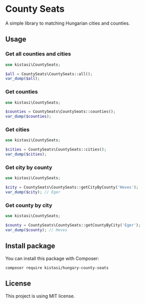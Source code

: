 # County Seats

A simple library to matching Hungarian cities and counties.

## Usage
### Get all counties and cities
```php
use kistasi\CountySeats;

$all = CountySeats\CountySeats::all();
var_dump($all);
```

### Get counties
```php
use kistasi\CountySeats;

$counties = CountySeats\CountySeats::counties();
var_dump($counties);
```

### Get cities
```php
use kistasi\CountySeats;

$cities = CountySeats\CountySeats::cities();
var_dump($cities);
```

### Get city by county
```php
use kistasi\CountySeats;

$city = CountySeats\CountySeats::getCityByCounty('Heves');
var_dump($city); // Eger
```

### Get county by city
```php
use kistasi\CountySeats;

$county = CountySeats\CountySeats::getCountyByCity('Eger');
var_dump($county); // Heves
```

## Install package
You can install this package with Composer:
```
composer require kistasi/hungary-county-seats
```
## License
This project is using MIT license.

